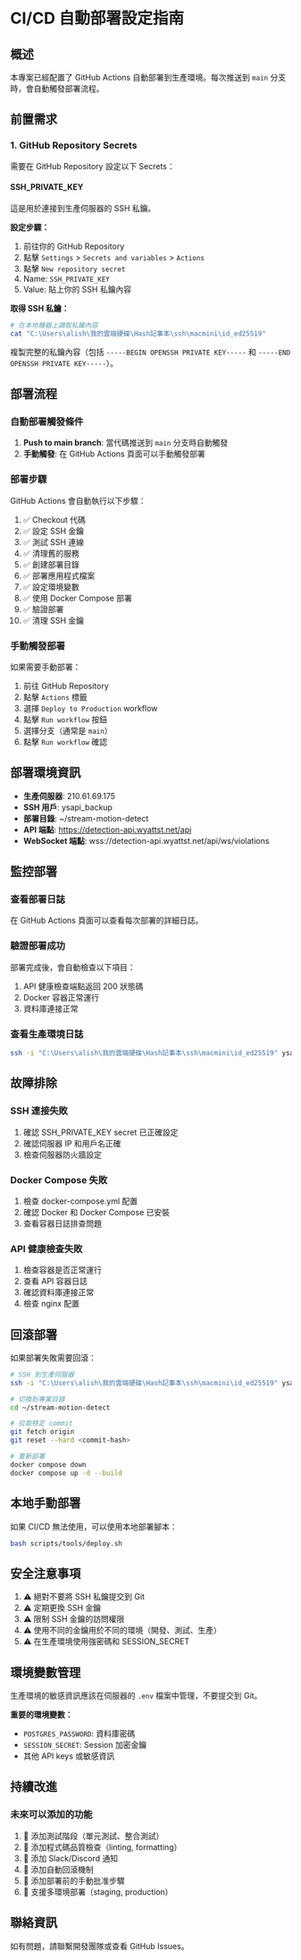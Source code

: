 # CI/CD 自動部署設定指南

## 概述

本專案已經配置了 GitHub Actions 自動部署到生產環境。每次推送到 `main` 分支時，會自動觸發部署流程。

## 前置需求

### 1. GitHub Repository Secrets

需要在 GitHub Repository 設定以下 Secrets：

#### SSH_PRIVATE_KEY

這是用於連接到生產伺服器的 SSH 私鑰。

**設定步驟：**

1. 前往你的 GitHub Repository
2. 點擊 `Settings` > `Secrets and variables` > `Actions`
3. 點擊 `New repository secret`
4. Name: `SSH_PRIVATE_KEY`
5. Value: 貼上你的 SSH 私鑰內容

**取得 SSH 私鑰：**

```bash
# 在本地機器上讀取私鑰內容
cat "C:\Users\alish\我的雲端硬碟\Hash記事本\ssh\macmini\id_ed25519"
```

複製完整的私鑰內容（包括 `-----BEGIN OPENSSH PRIVATE KEY-----` 和 `-----END OPENSSH PRIVATE KEY-----`）。

## 部署流程

### 自動部署觸發條件

1. **Push to main branch**: 當代碼推送到 `main` 分支時自動觸發
2. **手動觸發**: 在 GitHub Actions 頁面可以手動觸發部署

### 部署步驟

GitHub Actions 會自動執行以下步驟：

1. ✅ Checkout 代碼
2. ✅ 設定 SSH 金鑰
3. ✅ 測試 SSH 連線
4. ✅ 清理舊的服務
5. ✅ 創建部署目錄
6. ✅ 部署應用程式檔案
7. ✅ 設定環境變數
8. ✅ 使用 Docker Compose 部署
9. ✅ 驗證部署
10. ✅ 清理 SSH 金鑰

### 手動觸發部署

如果需要手動部署：

1. 前往 GitHub Repository
2. 點擊 `Actions` 標籤
3. 選擇 `Deploy to Production` workflow
4. 點擊 `Run workflow` 按鈕
5. 選擇分支（通常是 `main`）
6. 點擊 `Run workflow` 確認

## 部署環境資訊

- **生產伺服器**: 210.61.69.175
- **SSH 用戶**: ysapi_backup
- **部署目錄**: ~/stream-motion-detect
- **API 端點**: https://detection-api.wyattst.net/api
- **WebSocket 端點**: wss://detection-api.wyattst.net/api/ws/violations

## 監控部署

### 查看部署日誌

在 GitHub Actions 頁面可以查看每次部署的詳細日誌。

### 驗證部署成功

部署完成後，會自動檢查以下項目：

1. API 健康檢查端點返回 200 狀態碼
2. Docker 容器正常運行
3. 資料庫連接正常

### 查看生產環境日誌

```bash
ssh -i "C:\Users\alish\我的雲端硬碟\Hash記事本\ssh\macmini\id_ed25519" ysapi_backup@210.61.69.175 'cd ~/stream-motion-detect && docker compose logs -f'
```

## 故障排除

### SSH 連接失敗

1. 確認 SSH_PRIVATE_KEY secret 已正確設定
2. 確認伺服器 IP 和用戶名正確
3. 檢查伺服器防火牆設定

### Docker Compose 失敗

1. 檢查 docker-compose.yml 配置
2. 確認 Docker 和 Docker Compose 已安裝
3. 查看容器日誌排查問題

### API 健康檢查失敗

1. 檢查容器是否正常運行
2. 查看 API 容器日誌
3. 確認資料庫連接正常
4. 檢查 nginx 配置

## 回滾部署

如果部署失敗需要回滾：

```bash
# SSH 到生產伺服器
ssh -i "C:\Users\alish\我的雲端硬碟\Hash記事本\ssh\macmini\id_ed25519" ysapi_backup@210.61.69.175

# 切換到專案目錄
cd ~/stream-motion-detect

# 拉取特定 commit
git fetch origin
git reset --hard <commit-hash>

# 重新部署
docker compose down
docker compose up -d --build
```

## 本地手動部署

如果 CI/CD 無法使用，可以使用本地部署腳本：

```bash
bash scripts/tools/deploy.sh
```

## 安全注意事項

1. ⚠️ 絕對不要將 SSH 私鑰提交到 Git
2. ⚠️ 定期更換 SSH 金鑰
3. ⚠️ 限制 SSH 金鑰的訪問權限
4. ⚠️ 使用不同的金鑰用於不同的環境（開發、測試、生產）
5. ⚠️ 在生產環境使用強密碼和 SESSION_SECRET

## 環境變數管理

生產環境的敏感資訊應該在伺服器的 `.env` 檔案中管理，不要提交到 Git。

**重要的環境變數：**

- `POSTGRES_PASSWORD`: 資料庫密碼
- `SESSION_SECRET`: Session 加密金鑰
- 其他 API keys 或敏感資訊

## 持續改進

### 未來可以添加的功能

1. 🚀 添加測試階段（單元測試、整合測試）
2. 🚀 添加程式碼品質檢查（linting, formatting）
3. 🚀 添加 Slack/Discord 通知
4. 🚀 添加自動回滾機制
5. 🚀 添加部署前的手動批准步驟
6. 🚀 支援多環境部署（staging, production）

## 聯絡資訊

如有問題，請聯繫開發團隊或查看 GitHub Issues。
